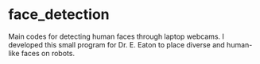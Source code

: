 # face_detection
Main codes for detecting human faces through laptop webcams. I developed this small program for Dr. E. Eaton to place diverse and human-like faces on robots.
